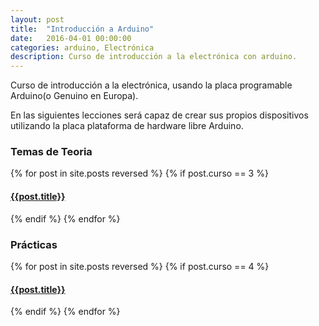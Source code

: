 ```yaml
---
layout: post
title:  "Introducción a Arduino"
date:   2016-04-01 00:00:00
categories: arduino, Electrónica
description: Curso de introducción a la electrónica con arduino.
---
```


Curso de introducción a la electrónica, usando la placa programable Arduino(o Genuino en Europa).

En las siguientes lecciones será capaz de crear sus propios dispositivos utilizando la placa plataforma de hardware libre Arduino.


### Temas de Teoria

{% for post in site.posts reversed %}
    	{% if post.curso == 3 %}
#### [{{post.title}}]({{post.url}})
 {% endif %}
 {% endfor %} 

### Prácticas

{% for post in site.posts reversed %}
    	{% if post.curso == 4 %}
#### [{{post.title}}]({{post.url}})
 {% endif %}
 {% endfor %} 
